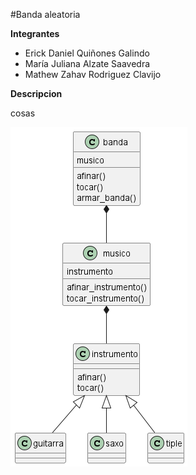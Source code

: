 #Banda aleatoria 

__Integrantes__
- Erick Daniel Quiñones Galindo
- María Juliana Alzate Saavedra
- Mathew Zahav Rodriguez Clavijo 

__Descripcion__

cosas

![alt text](out/clases/clases.png)
